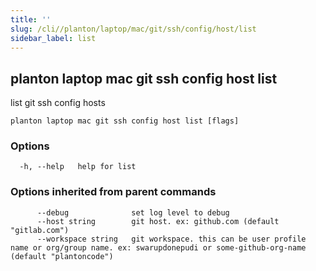 ```yaml
---
title: ''
slug: /cli//planton/laptop/mac/git/ssh/config/host/list
sidebar_label: list
---
```

## planton laptop mac git ssh config host list

list git ssh config hosts

```
planton laptop mac git ssh config host list [flags]
```

### Options

```
  -h, --help   help for list
```

### Options inherited from parent commands

```
      --debug              set log level to debug
      --host string        git host. ex: github.com (default "gitlab.com")
      --workspace string   git workspace. this can be user profile name or org/group name. ex: swarupdonepudi or some-github-org-name (default "plantoncode")
```

